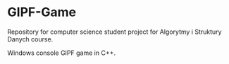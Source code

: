 # GIPF-Game
Repository for computer science student project for Algorytmy i Struktury Danych course. 

Windows console GIPF game in C++.
